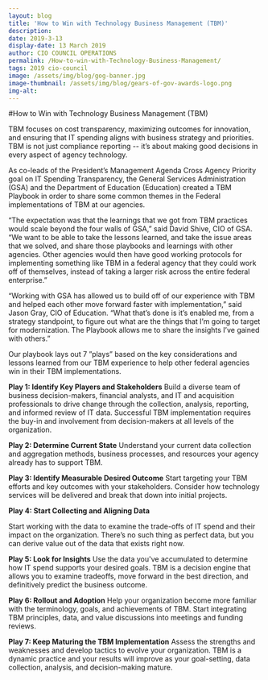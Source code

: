 ```yaml
---
layout: blog
title: 'How to Win with Technology Business Management (TBM)'
description:
date: 2019-3-13
display-date: 13 March 2019
author: CIO COUNCIL OPERATIONS
permalink: /How-to-win-with-Technology-Business-Management/
tags: 2019 cio-council
image: /assets/img/blog/gog-banner.jpg
image-thumbnail: /assets/img/blog/gears-of-gov-awards-logo.png
img-alt: 
---
```

#How to Win with Technology Business Management (TBM)

TBM focuses on cost transparency, maximizing outcomes for innovation, and ensuring that IT spending aligns with business strategy and priorities. TBM is not just compliance reporting -- it’s about making good decisions in every aspect of agency technology.

As co-leads of the President’s Management Agenda Cross Agency Priority goal on IT Spending Transparency, the General Services Administration (GSA) and the Department of Education (Education) created a TBM Playbook in order to share some common themes in the Federal implementations of TBM at our agencies. 

“The expectation was that the learnings that we got from TBM practices would scale beyond the four walls of GSA,” said David Shive, CIO of GSA. “We want to be able to take the lessons learned, and take the issue areas that we solved, and share those playbooks and learnings with other agencies. Other agencies would then have good working protocols for implementing something like TBM in a federal agency that they could work off of themselves, instead of taking a larger risk across the entire federal enterprise.”

“Working with GSA has allowed us to build off of our experience with TBM and helped each other move forward faster with implementation,” said Jason Gray, CIO of Education. “What that’s done is it’s enabled me, from a strategy standpoint, to figure out what are the things that I’m going to target for modernization. The Playbook allows me to share the insights I’ve gained with others.” 

Our playbook lays out 7 ”plays” based on the key considerations and lessons learned from our TBM experience to help other federal agencies win in their TBM implementations.

**Play 1: Identify Key Players and Stakeholders**
Build a diverse team of business decision-makers, financial analysts, and IT and acquisition professionals to drive change through the collection, analysis, reporting, and informed review of IT data. Successful TBM implementation requires the buy-in and involvement from decision-makers at all levels of the organization.

**Play 2: Determine Current State**
Understand your current data collection and aggregation methods, business processes, and resources your agency already has to support TBM.

**Play 3: Identify Measurable Desired Outcome**
Start targeting your TBM efforts and key outcomes with your stakeholders. Consider how technology services will be delivered and break that down into initial projects.

**Play 4: Start Collecting and Aligning Data**

Start working with the data to examine the trade-offs of IT spend and their impact on the organization. There’s no such thing as perfect data, but you can derive value out of the data that exists right now.

**Play 5: Look for Insights**
Use the data you've accumulated to determine how IT spend supports your desired goals. TBM is a decision engine that allows you to examine tradeoffs, move forward in the best direction, and definitively predict the business outcome.

**Play 6: Rollout and Adoption**
Help your organization become more familiar with the terminology, goals, and achievements of TBM. Start integrating TBM principles, data, and value discussions into meetings and funding reviews.

**Play 7: Keep Maturing the TBM Implementation**
Assess the strengths and weaknesses and develop tactics to evolve your organization. TBM is a dynamic practice and your results will improve as your goal-setting, data collection, analysis, and decision-making mature.

